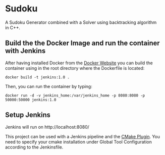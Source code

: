 # Sudoku
A Sudoku Generator combined with a Solver using backtracking algorithm in C++.

## Build the the Docker Image and run the container with Jenkins
After having installed Docker from the [Docker Website](https://docs.docker.com/get-docker/)
you can build the container using in the root directory where the Dockerfile is located:
```
docker build -t jenkins:1.0 .
```
Then, you can run the container by typing:
```
docker run -d -v jenkins_home:/var/jenkins_home -p 8080:8080 -p 50000:50000 jenkins:1.0
```

## Setup Jenkins
Jenkins will run on http://localhost:8080/

This project can be used with a Jenkins pipeline and the [CMake Plugin](https://www.jenkins.io/doc/pipeline/steps/cmakebuilder/).
You need to specify your cmake installation under Global Tool Configuration according to the Jenkinsfile.


